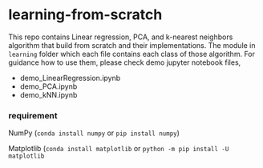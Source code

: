 # learning-from-scratch
This repo contains Linear regression, PCA, and k-nearest neighbors algorithm that build from scratch and their implementations.
The module in `learning` folder which each file contains each class of those algorithm.
For guidance how to use them, please check demo jupyter notebook files,
  * demo_LinearRegression.ipynb
  * demo_PCA.ipynb
  * demo_kNN.ipynb

### requirement
NumPy (`conda install numpy` or `pip install numpy`)

Matplotlib (`conda install matplotlib` or `python -m pip install -U matplotlib`



